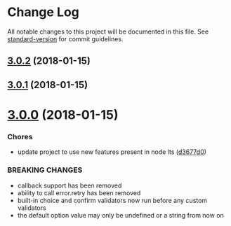 # Change Log

All notable changes to this project will be documented in this file. See [standard-version](https://github.com/conventional-changelog/standard-version) for commit guidelines.

<a name="3.0.2"></a>
## [3.0.2](https://github.com/moxystudio/node-promptly/compare/v3.0.1...v3.0.2) (2018-01-15)



<a name="3.0.1"></a>
## [3.0.1](https://github.com/moxystudio/node-promptly/compare/v3.0.0...v3.0.1) (2018-01-15)



<a name="3.0.0"></a>
# [3.0.0](https://github.com/moxystudio/node-promptly/compare/2.2.0...3.0.0) (2018-01-15)


### Chores

* update project to use new features present in node lts ([d3677d0](https://github.com/moxystudio/node-promptly/commit/d3677d0))


### BREAKING CHANGES

* callback support has been removed
* ability to call error.retry has been removed
* built-in choice and confirm validators now run before any custom validators
* the default option value may only be undefined or a string from now on
